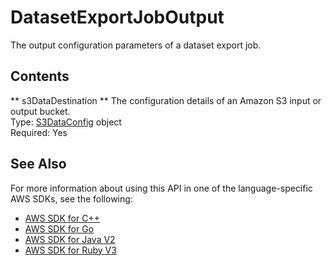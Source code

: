 # DatasetExportJobOutput<a name="API_DatasetExportJobOutput"></a>

The output configuration parameters of a dataset export job\.

## Contents<a name="API_DatasetExportJobOutput_Contents"></a>

 ** s3DataDestination **   <a name="personalize-Type-DatasetExportJobOutput-s3DataDestination"></a>
The configuration details of an Amazon S3 input or output bucket\.  
Type: [S3DataConfig](API_S3DataConfig.md) object  
Required: Yes

## See Also<a name="API_DatasetExportJobOutput_SeeAlso"></a>

For more information about using this API in one of the language\-specific AWS SDKs, see the following:
+  [ AWS SDK for C\+\+](https://docs.aws.amazon.com/goto/SdkForCpp/personalize-2018-05-22/DatasetExportJobOutput) 
+  [ AWS SDK for Go](https://docs.aws.amazon.com/goto/SdkForGoV1/personalize-2018-05-22/DatasetExportJobOutput) 
+  [ AWS SDK for Java V2](https://docs.aws.amazon.com/goto/SdkForJavaV2/personalize-2018-05-22/DatasetExportJobOutput) 
+  [ AWS SDK for Ruby V3](https://docs.aws.amazon.com/goto/SdkForRubyV3/personalize-2018-05-22/DatasetExportJobOutput) 